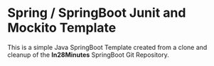 # Spring / SpringBoot Junit and Mockito Template
This is a simple Java SpringBoot Template created from a clone and cleanup of the **In28Minutes** SpringBoot Git Repository.